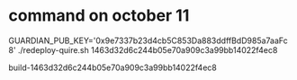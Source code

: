 # command on october 11

GUARDIAN_PUB_KEY='0x9e7337b23d4cb5C853Da883ddffBdD985a7aaFc8' ./redeploy-quire.sh 1463d32d6c244b05e70a909c3a99bb14022f4ec8

build-1463d32d6c244b05e70a909c3a99bb14022f4ec8